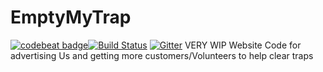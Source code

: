 # EmptyMyTrap
[![codebeat badge](https://codebeat.co/badges/34ad7f87-0752-458d-b54b-88fcb415e37b)](https://codebeat.co/projects/github-com-trapteamccnz-emptymytrap-master)[![Build Status](https://api.cirrus-ci.com/github/TrapTeamCCNZ/emptymytrap.svg)](https://cirrus-ci.com/github/TrapTeamCCNZ/emptymytrap)
[![Gitter](https://badges.gitter.im/Trap-Team-Open-Source-Foundation/community.svg)](https://gitter.im/Trap-Team-Open-Source-Foundation/community?utm_source=badge&utm_medium=badge&utm_campaign=pr-badge)
VERY WIP Website Code for advertising Us and getting more customers/Volunteers to help clear traps
    